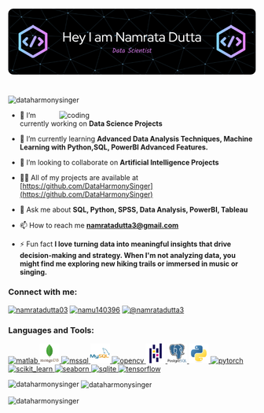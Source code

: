 ![logo](https://github.com/DataHarmonySinger/DataHarmonySinger/blob/main/github-header-image%20(2).png)
<h1 align="center"></h1>
<p align="left"> <img src="https://komarev.com/ghpvc/?username=dataharmonysinger&label=Profile%20views&color=0e75b6&style=flat" alt="dataharmonysinger" /> </p>

<img align="right" alt="coding" width="400" src="https://media.tenor.com/images/7db4eaa3e47272c8e58ee018fc390b7d/tenor.gif">


- 🔭 I’m currently working on **Data Science Projects**

- 🌱 I’m currently learning **Advanced Data Analysis Techniques, Machine Learning with Python,SQL, PowerBI Advanced Features.**

- 👯 I’m looking to collaborate on **Artificial Intelligence Projects**

- 👨‍💻 All of my projects are available at [https://github.com/DataHarmonySinger](https://github.com/DataHarmonySinger)

- 💬 Ask me about **SQL, Python, SPSS, Data Analysis, PowerBI, Tableau**

- 📫 How to reach me **namratadutta3@gmail.com**

- ⚡ Fun fact **I love turning data into meaningful insights that drive decision-making and strategy. When I'm not analyzing data, you might find me exploring new hiking trails or immersed in music or singing.**

<h3 align="left">Connect with me:</h3>
<p align="left">
<a href="https://linkedin.com/in/namratadutta03" target="blank"><img align="center" src="https://raw.githubusercontent.com/rahuldkjain/github-profile-readme-generator/master/src/images/icons/Social/linked-in-alt.svg" alt="namratadutta03" height="30" width="40" /></a>
<a href="https://instagram.com/namu140396" target="blank"><img align="center" src="https://raw.githubusercontent.com/rahuldkjain/github-profile-readme-generator/master/src/images/icons/Social/instagram.svg" alt="namu140396" height="30" width="40" /></a>
<a href="https://www.hackerrank.com/@namratadutta3" target="blank"><img align="center" src="https://raw.githubusercontent.com/rahuldkjain/github-profile-readme-generator/master/src/images/icons/Social/hackerrank.svg" alt="@namratadutta3" height="30" width="40" /></a>
</p>

<h3 align="left">Languages and Tools:</h3>
<p align="left"> <a href="https://www.mathworks.com/" target="_blank" rel="noreferrer"> <img src="https://upload.wikimedia.org/wikipedia/commons/2/21/Matlab_Logo.png" alt="matlab" width="40" height="40"/> </a> <a href="https://www.mongodb.com/" target="_blank" rel="noreferrer"> <img src="https://raw.githubusercontent.com/devicons/devicon/master/icons/mongodb/mongodb-original-wordmark.svg" alt="mongodb" width="40" height="40"/> </a> <a href="https://www.microsoft.com/en-us/sql-server" target="_blank" rel="noreferrer"> <img src="https://www.svgrepo.com/show/303229/microsoft-sql-server-logo.svg" alt="mssql" width="40" height="40"/> </a> <a href="https://www.mysql.com/" target="_blank" rel="noreferrer"> <img src="https://raw.githubusercontent.com/devicons/devicon/master/icons/mysql/mysql-original-wordmark.svg" alt="mysql" width="40" height="40"/> </a> <a href="https://opencv.org/" target="_blank" rel="noreferrer"> <img src="https://www.vectorlogo.zone/logos/opencv/opencv-icon.svg" alt="opencv" width="40" height="40"/> </a> <a href="https://pandas.pydata.org/" target="_blank" rel="noreferrer"> <img src="https://raw.githubusercontent.com/devicons/devicon/2ae2a900d2f041da66e950e4d48052658d850630/icons/pandas/pandas-original.svg" alt="pandas" width="40" height="40"/> </a> <a href="https://www.postgresql.org" target="_blank" rel="noreferrer"> <img src="https://raw.githubusercontent.com/devicons/devicon/master/icons/postgresql/postgresql-original-wordmark.svg" alt="postgresql" width="40" height="40"/> </a> <a href="https://www.python.org" target="_blank" rel="noreferrer"> <img src="https://raw.githubusercontent.com/devicons/devicon/master/icons/python/python-original.svg" alt="python" width="40" height="40"/> </a> <a href="https://pytorch.org/" target="_blank" rel="noreferrer"> <img src="https://www.vectorlogo.zone/logos/pytorch/pytorch-icon.svg" alt="pytorch" width="40" height="40"/> </a> <a href="https://scikit-learn.org/" target="_blank" rel="noreferrer"> <img src="https://upload.wikimedia.org/wikipedia/commons/0/05/Scikit_learn_logo_small.svg" alt="scikit_learn" width="40" height="40"/> </a> <a href="https://seaborn.pydata.org/" target="_blank" rel="noreferrer"> <img src="https://seaborn.pydata.org/_images/logo-mark-lightbg.svg" alt="seaborn" width="40" height="40"/> </a> <a href="https://www.sqlite.org/" target="_blank" rel="noreferrer"> <img src="https://www.vectorlogo.zone/logos/sqlite/sqlite-icon.svg" alt="sqlite" width="40" height="40"/> </a> <a href="https://www.tensorflow.org" target="_blank" rel="noreferrer"> <img src="https://www.vectorlogo.zone/logos/tensorflow/tensorflow-icon.svg" alt="tensorflow" width="40" height="40"/> </a> </p>

<p><img align="left" src="https://github-readme-stats.vercel.app/api/top-langs?username=dataharmonysinger&show_icons=true&locale=en&layout=compact" alt="dataharmonysinger" /></p>

<p>&nbsp;<img align="center" src="https://github-readme-stats.vercel.app/api?username=dataharmonysinger&show_icons=true&locale=en" alt="dataharmonysinger" /></p>

<p><img align="center" src="https://github-readme-streak-stats.herokuapp.com/?user=dataharmonysinger&" alt="dataharmonysinger" /></p>
